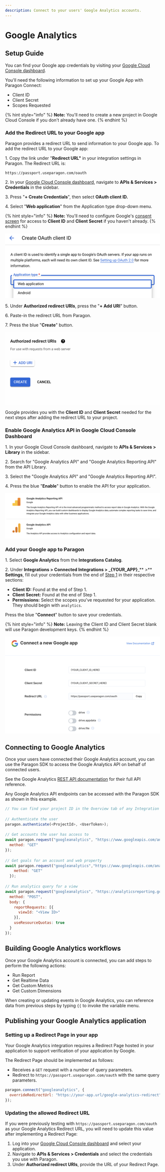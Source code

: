 ```yaml
---
description: Connect to your users' Google Analytics accounts.
---
```


# Google Analytics

## Setup Guide

You can find your Google app credentials by visiting your [Google Cloud Console dashboard](https://console.cloud.google.com/projectselector2/home/dashboard?supportedpurview=project).&#x20;

You'll need the following information to set up your Google App with Paragon Connect:

* Client ID
* Client Secret
* Scopes Requested

{% hint style="info" %}
**Note:** You'll need to create a new project in Google Cloud Console if you don't already have one.
{% endhint %}

### Add the Redirect URL to your Google app

Paragon provides a redirect URL to send information to your Google app. To add the redirect URL to your Google app:

1\. Copy the link under "**Redirect URL"** in your integration settings in Paragon. The Redirect URL is:

```
https://passport.useparagon.com/oauth
```

2\. In your [Google Cloud Console dashboard](https://console.cloud.google.com/projectselector2/home/dashboard?supportedpurview=project), navigate to **APIs & Services > Credentials** in the sidebar.

3\. Press "**+ Create Credentials**", then select **OAuth client ID.**

4\. Select "**Web application**" from the Application type drop-down menu.

{% hint style="info" %}
**Note:** You'll need to configure Google's [consent screen](https://console.developers.google.com/apis/credentials) for access to **Client ID** and **Client Secret** if you haven't already.
{% endhint %}

![](<../../.gitbook/assets/Selecting Web Application in Google OAuth.png>)

5\. Under **Authorized redirect URIs**, press the "**+ Add URI**" button.

6\. Paste-in the redirect URL from Paragon.

7\. Press the blue "**Create**" button.

![](<../../.gitbook/assets/Connect - Adding Google redirect URI for OAuth.gif>)

Google provides you with the **Client ID** and **Client Secret** needed for the next steps after adding the redirect URL to your project.

### Enable Google Analytics API in Google Cloud Console Dashboard

1\. In your Google Cloud Console dashboard, navigate to **APIs & Services > Library** in the sidebar.

2\. Search for "Google Analytics API" and "Google Analytics Reporting API" from the API Library.

3\. Select the "Google Analytics API" and "Google Analytics Reporting API".

4\. Press the blue "**Enable**" button to enable the API for your application.

![](<../../.gitbook/assets/Enabling the Google Analytics APIs for Paragon Connect.png>)

### Add your Google app to Paragon

1\. Select **Google Analytics** from the **Integrations Catalog**.

2\. Under **Integrations > Connected Integrations > **_**{YOUR\_APP}**_** >** **Settings**, fill out your credentials from the end of [Step 1](google-calendar.md#add-the-redirect-url-to-your-google-app) in their respective sections:

* **Client ID:** Found at the end of Step 1.
* **Client Secret:** Found at the end of Step 1.
* **Permissions:** Select the scopes you've requested for your application. They should begin with `analytics`.

Press the blue "**Connect**" button to save your credentials.

{% hint style="info" %}
**Note:** Leaving the Client ID and Client Secret blank will use Paragon development keys.
{% endhint %}

![](<../../.gitbook/assets/Connecting a new Google app to Paragon Connect.png>)

## Connecting to Google Analytics

Once your users have connected their Google Analytics account, you can use the Paragon SDK to access the Google Analytics API on behalf of connected users.

See the Google Analytics [REST API documentation](https://developers.google.com/analytics/devguides/config/mgmt/v3) for their full API reference.

Any Google Analytics API endpoints can be accessed with the Paragon SDK as shown in this example.

```javascript
// You can find your project ID in the Overview tab of any Integration

// Authenticate the user
paragon.authenticate(<ProjectId>, <UserToken>);

// Get accounts the user has access to
await paragon.request("googleanalytics", "https://www.googleapis.com/analytics/v3/management/accounts", {
  method: "GET"
});
              
// Get goals for an account and web property
await paragon.request("googleanalytics","https://www.googleapis.com/analytics/v3/management/accounts/<Account ID>/webproperties/<Web Property ID>/profiles/<Profile ID>/goals", {
    method: "GET"
  });
  
// Run analytics query for a view
await paragon.request("googleanalytics", "https://analyticsreporting.googleapis.com/v4/reports:batchGet", {
  method: "POST",
  body: {
    reportRequests: [{
      viewId: "<View ID>"
    }],
    useResourceQuotas: true
  }
});

```

## **Building Google Analytics workflows**

Once your Google Analytics account is connected, you can add steps to perform the following actions:

* Run Report
* Get Realtime Data
* Get Custom Metrics
* Get Custom Dimensions

When creating or updating events in Google Analytics, you can reference data from previous steps by typing `{{` to invoke the variable menu.

## Publishing your Google Analytics application

### Setting up a Redirect Page in your app <a href="#setting-up-a-redirect-page-in-your-app" id="setting-up-a-redirect-page-in-your-app"></a>

Your Google Analytics integration requires a Redirect Page hosted in your application to support verification of your application by Google.

The Redirect Page should be implemented as follows:

* Receives a `GET` request with a number of query parameters.
* Redirect to `https://passport.useparagon.com/oauth` with the same query parameters.

```javascript
paragon.connect("googleanalytics", {
  overrideRedirectUrl: "https://your-app.url/google-analytics-redirect"
});
```

### Updating the allowed Redirect URL <a href="#updating-the-allowed-redirect-url" id="updating-the-allowed-redirect-url"></a>

If you were previously testing with `https://passport.useparagon.com/oauth` as your Google Analytics Redirect URL, you will need to update this value after implementing a Redirect Page:

1. Log into your [Google Cloud Console dashboard](https://console.cloud.google.com/projectselector2/home/dashboard?supportedpurview=project) and select your application.
2. Navigate to **APIs & Services > Credentials** and select the credentials you use with Paragon.
3. Under **Authorized redirect URIs**, provide the URL of your Redirect Page.
